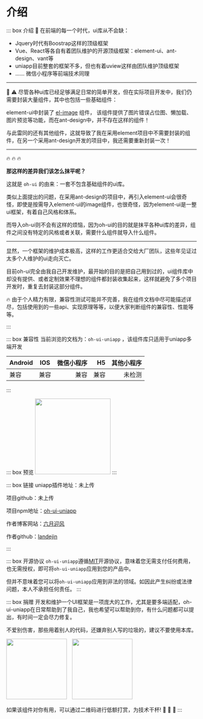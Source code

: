 # 介绍

::: box 介绍
:tada: 在前端的每一个时代，ui库从不会缺：
- Jquery时代有Boostrap这样的顶级框架
- Vue、React等各自有着团队维护的开源顶级框架：element-ui、ant-design、vant等
- uniapp目前整套的框架不多，但也有着uview这样由团队维护顶级框架
- ...... 微信小程序等前端技术同理

---
:no_entry_sign: :warning: 尽管各种ui库已经足够满足日常的简单开发，但在实际项目开发中，我们仍需要封装大量组件，其中也包括一些基础组件：  

element-ui中封装了 [el-image](https://element.eleme.cn/#/zh-CN/component/image) 组件，
该组件提供了图片错误占位图、懒加载、图片预览等功能，而在ant-design中，并不存在这样的组件！

与此雷同的还有其他组件，这就导致了我在采用element项目中不需要封装的组件，在另一个采用ant-design开发的项目中，我还需要重新封装一次！

---

:fire: :fire: :fire: 

**那这样的差异我们该怎么抹平呢？**

这就是 `oh-ui` 的由来：一套不包含基础组件的ui库。

类似上面提出的问题，在采用ant-design的项目中，再引入element-ui会很奇怪，即使是按需导入element-ui的image组件，也很奇怪，因为element-ui是一整ui框架，有着自己风格和体系。

而导入oh-ui则不会有这样的烦恼，因为oh-ui的目的就是抹平各种ui库的差异，组件之间没有特定的风格或者关联，需要什么组件就导入什么组件。

---
显然，一个框架的维护成本极高，这样的工作更适合交给大厂团队，这些年见证过太多个人维护的ui走向灭亡。

目前oh-ui完全由我自己开发维护，最开始的目的是把自己用到过的，ui组件库中却没有提供、或者定制效果不理想的组件都封装收集起来，这样就避免了多个项目开发时，重复去封装这部分组件。

:fire: 由于个人精力有限，兼容性测试可能并不完善，我在组件文档中尽可能描述详尽，包括使用到的一些api、实现原理等等，以便大家判断组件的兼容性、性能等等。

:::

::: box 兼容性
当前浏览的文档为：`oh-ui-uniapp` ，该组件库只适用于uniapp多端开发

| Android		| IOS			| 微信小程序|  H5	| 其他小程序|
| -------------	|:-------------:| -----:	|-----:	|-----:		|
| 兼容			| 兼容			|兼容		|兼容	|未检测		|
:::

::: box 预览
<img src="/h5.png" width="200px">
:::

::: box 链接
uniapp插件地址：未上传

项目github：未上传

项目npm地址：[oh-ui-uniapp](https://www.npmjs.com/package/oh-ui-uniapp)

作者博客网站：[六月迎风](http://www.landejin.cn)

作者github：[landejin](https://github.com/landejin)

:::

::: box 开源协议
`oh-ui-uniapp`遵循[MIT](https://baike.baidu.com/item/MIT/10772952)开源协议，意味着您无需支付任何费用，也无需授权，即可将`oh-ui-uniapp`应用到您的产品中。

但并不意味着您可以将`oh-ui-uniapp`应用到非法的领域。如因此产生纠纷或法律问题，本人不承担任何责任。
:::

::: box 捐赠
开发和维护一个UI框架是一项庞大的工作，尤其是要多端适配，oh-ui-uniapp在日常帮助到了我自己，我也希望可以帮助到你，有什么问题都可以提出，有时间一定会尽力修复。

不爱别伤害，那些用着别人的代码，还嫌弃别人写的垃圾的，建议不要使用本库。

<img src="/wechat_pay.jpg" width="160px" style="margin-right:10px">
<img src="/alipay.jpg" width="160px">

如果该组件对你有用，可以通过二维码进行低额打赏，为技术干杯! :beer: :beer: :beer:
:::